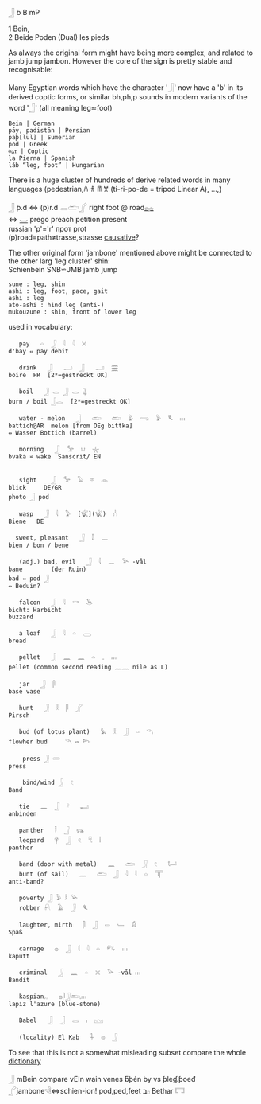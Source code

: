 𓃀 b B mP  

1 Bein,  
2 Beide Poden (Dual) les pieds  

As always the original form might have being more complex, and related to jamb jump jambon. However the core of the sign is pretty stable and recognisable:  

Many Egyptian words which have the character '𓃀' now have a 'b' in its derived coptic forms, or similar bh,ph,p sounds in modern variants of the word '𓃀' (all meaning leg⋍foot)  

    Bein | German  
    pāy, padistān | Persian  
    paþ[lul] | Sumerian  
    pod | Greek  
    ⲫⲁⲧ | Coptic  
    la Pierna | Spanish  
    láb “leg, foot” | Hungarian  

There is a huge cluster of hundreds of derive related words in many languages (pedestrian,𐀴 𐀪 𐀷 𐀆 (ti-ri-po-de = tripod Linear A), …,)  

𓃀 þ.d ⇔ (p)r.d 𓂋𓂧𓂾 right foot @ road[𓈐](𓈐)  
 ⇔ [𓂋](𓂋) prego preach petition present  
russian 'р'='r' прот prot  
(p)road=path≠trasse,strasse [causative](causative)?  

The other original form 'jambone' mentioned above might be connected to the other larg 'leg cluster' shin:  
Schienbein SNB⋍JMB jamb jump  
```  
sune : leg, shin  
ashi : leg, foot, pace, gait  
ashi : leg  
ato-ashi : hind leg (anti-)  
mukouzune : shin, front of lower leg  
```  

used in vocabulary:  
```  
   pay   𓏏  𓃀  𓇋  𓇋  𓏴  
d'bay ⇔ pay debit  

   drink   𓃀   𓂝  𓃀   𓂝  𓈗  
boire  FR  [2*=gestreckt OK]  

   boil   𓃀 𓂋 𓃀 𓂋 𓊮  
burn / boil 𓃀𓂋  [2*=gestreckt OK]  

   water - melon   𓃀   𓂧   𓂧  𓅱  𓂸  𓅱  𓆰  𓏥  
battich@AR  melon [from OEg bittka]  
⇔ Wasser Bottich (barrel)  

   morning   𓃀  𓅡  𓂓  𓇼  
bvaka ⋍ wake  Sanscrit/ EN  


   sight    𓃀  𓅡  𓄿  𓎼  𓁹  
blick     DE/GR  
photo 𓃀 pod  

   wasp   𓃀  𓇋  𓅱  [𓆤](𓆤)  𓏨  
Biene   DE  

  sweet, pleasant   𓃀  𓇜  𓈖  
bien / bon / bene  

   (adj.) bad, evil   𓃀  𓇋  𓈖  𓅪 -vål  
bane        (der Ruin)  
bad ⇔ pod 𓃀  
⇔ Beduin?  

   falcon   𓃀  𓇋  𓎡  𓅅  
bicht: Harbicht  
buzzard  

   a loaf   𓃀  𓇋  𓏏  𓈀  
bread  

   pellet   𓃀  𓈖  𓈖  𓏏  𓈒  𓏥  
pellet (common second reading 𓈖𓈖 nile as L)  

   jar   𓃀  𓋴  
base vase  

   hunt   𓃀  𓎛  𓋴  𓂾  
Pirsch  

   bud (of lotus plant)   𓅘  𓎛  𓃀  𓏏  𓆹  
flowher bud 	𓆹 ⇨ 𓆸  

    press 𓃀 𓄲  
press  

    bind/wind 𓃀  𓏲  
Band  

   tie   𓈖  𓃀  𓍢   𓂝  
anbinden  

   panther   𓍋  𓃀  𓃮  
   leopard   𓋁  𓃀  𓏲  𓄛  𓏪  
panther  

   band (door with metal)   𓈖   𓂧  𓃀  𓏲   𓂡  
   bunt (of sail)   𓈖   𓂧  𓃀  𓇋  𓇋  𓏏  𓋳  
anti-band?  

   poverty 𓃀 𓅱 𓎛 𓅪  
   robber 𓍯  𓄿  𓃀  𓆰  

   laughter, mirth   𓋴  𓃀  𓍿  𓄑  𓀁  
Spaß  

   carnage   𓐍  𓃀  𓇋  𓇋  𓏏  𓀐  𓏥  
kaputt  

   criminal   𓃀  𓈖  𓏏  𓏴  𓅪 -vål 𓏥  
Bandit  

   kaspian𓈒𓂂   𓐍𓋴𓃀𓂧𓈒𓏥  
lapiz l'azure (blue-stone)  

   Babel   𓃀  𓃀  𓂋  𓏤  𓈉  

   (locality) El Kab   𓇑  𓊖  𓃀  
```  

To see that this is not a somewhat misleading subset compare the whole [dictionary](https://github.com/pannous/hieros/blob/master/dictionaries/my_egyptian_dictionary.txt)  


𓃀 mBein compare vEIn wain venes ƃþėn by  vs ƥleɠ.ƥoeđ 𓂾jambone𓄹𓄻⇔schien-ion! pod,ped,feet  ב𓊪 Bethar 𓉐  

